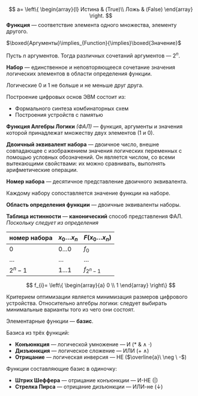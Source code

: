 $$
a= 
\left\{
\begin{array}{l}
Истина  & (True)\\
Ложь & (False)
\end{array}
\right.
$$
**Функция** — соответствие элемента одного множества, элементу другого.

$\boxed{Аргументы}\implies_{Function}{\implies}\boxed{Значение}$

Пусть $n$ аргументов. Тогда различных сочетаний аргументов — $2^{n}$. 

**Набор** — единственное и неповторяющееся сочетание значения логических элементов в области определения функции.

Логические $0$ и $1$ не больше и не меньше друг друга.

Построение цифровых основ ЭВМ состоит из:
- Формального синтеза комбинаторных схем
- Построения устройств с памятью
  
**Функция Алгебры Логики** _(ФАЛ)_ — функция, аргументы и значения которой принадлежат множеству двух элементов ($1$ и $0$).

**Двоичный эквивалент набора** — двоичное число, внешне совпадающее с изображением значения логических переменных с помощью условных обозначений.
Он является числом, со всеми вытекающими свойствами: их можно сравнивать, выполнять арифметические операции.

**Номер набора** — десятичное представление двоичного эквивалента. 

Каждому набору сопоставляется значение функции на наборе.

**Область определения функции** — двоичные эквиваленты наборы.


**Таблица истинности** — **канонический** способ представления ФАЛ.
_Поскольку следует из определения_

| номер набора | $x_{0}\dots x_{n}$ | $F(x_{0}\dots x_{n})$ |
| ------------ | ------------------ | --------------------- |
| $0$          | $0\dots{0}$        | $f_{0}$               |
| $\dots$      | $\dots$            | $\dots$               |
| $2^{n}-1$    | $1\dots{1}$        | $f_{2^{n}-1}$         |
$$
f_{i}=
\left\{
\begin{array}{a}
0 \\
1
\end{array}
\right\}
$$

Критерием оптимизации является минимизация размеров цифрового устройства. Относительно алгебры логики: следует выбирать минимальные варианты того из чего они состоят.

Элементарные функции — **базис**.

Базисa из трёх функций:
- **Конъюнкция** — логической умножение — И ($*\ \&\ \land\ \cdot$)
- **Дизъюнкция** — логическое сложение — ИЛИ ($+\ \land$)
- **Отрицание** — логическая инверсия — НЕ ($\overline{a}\ \neg \ -$)

Функции составляющие базис в одиночку:
- **Штрих Шеффера** — отрицание конъюнкции — И-НЕ ($|$)
- **Стрелка Пирса** — отрицание дизъюнкции — ИЛИ-не ($\downarrow$)